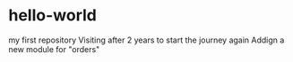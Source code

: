 # hello-world
my first repository
Visiting after 2 years to start the journey again 
Addign a new module for "orders"
